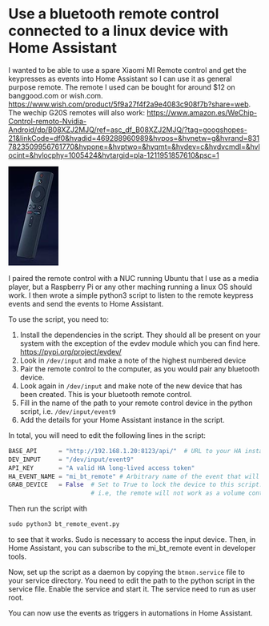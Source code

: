 # Use a bluetooth remote control connected to a linux device with Home Assistant

I wanted to be able to use a spare Xiaomi MI Remote control and get the keypresses as events into Home Assistant so I can use it as general purpose remote. The remote I used can be bought for around $12 on banggood.com or wish.com.  https://www.wish.com/product/5f9a27f4f2a9e4083c908f7b?share=web. The wechip G20S remotes will also work: https://www.amazon.es/WeChip-Control-remoto-Nvidia-Android/dp/B08XZJ2MJQ/ref=asc_df_B08XZJ2MJQ/?tag=googshopes-21&linkCode=df0&hvadid=469288960989&hvpos=&hvnetw=g&hvrand=8317823509956761770&hvpone=&hvptwo=&hvqmt=&hvdev=c&hvdvcmdl=&hvlocint=&hvlocphy=1005424&hvtargid=pla-1211951857610&psc=1 

![MM](/miremote.jpg)

I paired the remote control with a NUC running Ubuntu that I use as a media player, but a Raspberry Pi or any other maching running a linux OS should work. I then wrote a simple python3 script to listen to the remote keypress events and send the events to Home Assistant.

To use the script, you need to:
1. Install the dependencies in the script. They should all be present on your system with the exception of the evdev module which you can find here. https://pypi.org/project/evdev/
1. Look in `/dev/input` and make a note of the highest numbered device
2. Pair the remote control to the computer, as you would pair any bluetooth device.
3. Look again in `/dev/input` and make note of the new device that has been created. This is your bluetooth remote control.
4. Fill in the name of the path to your remote control device in the python script, i.e. `/dev/input/event9`
5. Add the details for your Home Assistant instance in the script.

In total, you will need to edit the following lines in the script:
````python
BASE_API      = "http://192.168.1.20:8123/api/"  # URL to your HA instance.
DEV_INPUT     = "/dev/input/event9"             
API_KEY       = "A valid HA long-lived access token"
HA_EVENT_NAME = "mi_bt_remote" # Arbitrary name of the event that will get fired.
GRAB_DEVICE   = False  # Set to True to lock the device to this script. The system will not receive any events from the device.
                       # i.e, the remote will not work as a volume control by default.
````

Then run the script with 
````python
sudo python3 bt_remote_event.py
````
to see that it works. Sudo is necessary to access the input device. Then, in Home Assistant, you can subscribe to the mi_bt_remote event in developer tools.

Now, set up the script as a daemon by copying the `btmon.service` file to your service directory. You need to edit the path to the python script in the service file. Enable the service and start it. The service need to run as user root.

You can now use the events as triggers in automations in Home Assistant.
